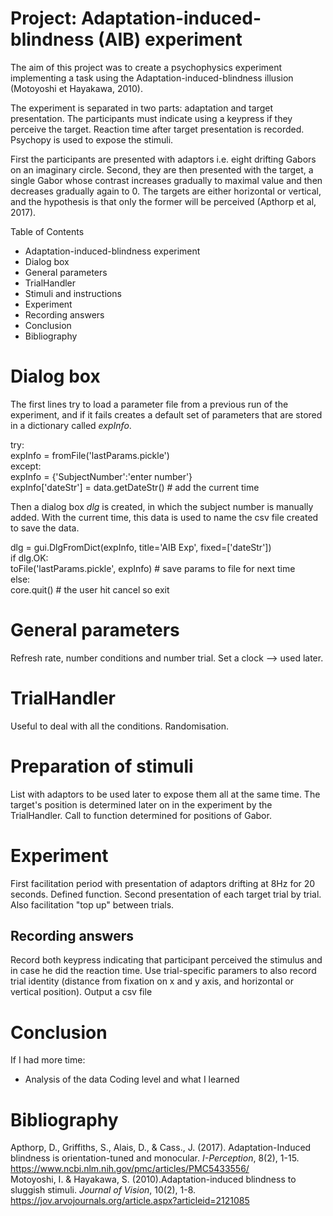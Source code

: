 # Project: Adaptation-induced-blindness (AIB) experiment

The aim of this project was to create a psychophysics experiment implementing a task using the Adaptation-induced-blindness illusion (Motoyoshi et Hayakawa, 2010).

The experiment is separated in two parts: adaptation and target presentation. The participants must indicate using a keypress if they perceive the target. Reaction time after target presentation is recorded. Psychopy is used to expose the stimuli.

First the participants are presented with adaptors i.e. eight drifting Gabors on an imaginary circle. Second, they are then presented with the target, a single Gabor whose contrast increases gradually to maximal value and then decreases gradually again to 0. The targets are either horizontal or vertical, and the hypothesis is that only the former will be perceived (Apthorp et al, 2017).

Table of Contents

 - Adaptation-induced-blindness experiment
  - Dialog box
  - General parameters
  - TrialHandler
  - Stimuli and instructions
  - Experiment
   - Recording answers
  - Conclusion
  - Bibliography
 
 Dialog box
 ========
 
The first lines try to load a parameter file from a previous run of the experiment, and if it fails creates a default set of parameters that are stored in a dictionary called _expInfo_.

try:  
    expInfo = fromFile('lastParams.pickle')  
except:  
    expInfo = {'SubjectNumber':'enter number'}  
expInfo['dateStr'] = data.getDateStr()  # add the current time

Then a dialog box _dlg_ is created, in which the subject number is manually added. With the current time, this data is used to name the csv file created to save the data.

dlg = gui.DlgFromDict(expInfo, title='AIB Exp', fixed=['dateStr'])  
if dlg.OK:  
    toFile('lastParams.pickle', expInfo)  # save params to file for next time  
else:  
    core.quit()  # the user hit cancel so exit

General parameters
=====================

Refresh rate, number conditions and number trial. Set a clock --> used later.

TrialHandler
========

Useful to deal with all the conditions. Randomisation.

Preparation of stimuli
============

List with adaptors to be used later to expose them all at the same time. The target's position is determined later on in the experiment by the TrialHandler.
Call to function determined for positions of Gabor.

Experiment
=====

First facilitation period with presentation of adaptors drifting at 8Hz for 20 seconds. Defined function.
Second presentation of each target trial by trial. Also facilitation "top up" between trials.

## Recording answers

Record both keypress indicating that participant perceived the stimulus and in case he did the reaction time. Use trial-specific paramers to also record trial identity (distance from fixation on x and y axis, and horizontal or vertical position).
Output a csv file

Conclusion
======

If I had more time:
 - Analysis of the data
 Coding level and what I learned

Bibliography
========

Apthorp, D., Griffiths, S., Alais, D., & Cass., J. (2017). Adaptation-Induced blindness is orientation-tuned and monocular. _I-Perception_, 8(2), 1-15. https://www.ncbi.nlm.nih.gov/pmc/articles/PMC5433556/  
Motoyoshi, I. & Hayakawa, S. (2010).Adaptation-induced blindness to sluggish stimuli. _Journal of Vision_, 10(2), 1-8. https://jov.arvojournals.org/article.aspx?articleid=2121085  
